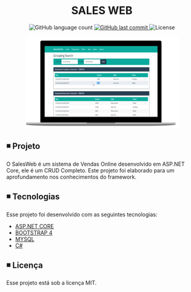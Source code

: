 <h1 align="center">
  SALES WEB
</h1>

<p align="center">   
  <img alt="GitHub language count" src="https://img.shields.io/github/languages/count/matheusasg09/Projeto-SalesWebMVC">
  
  <a href="https://github.com/matheusasg09/Projeto-SalesWebMVC/commits/master">
    <img alt="GitHub last commit" src="https://img.shields.io/github/last-commit/matheusasg09/Projeto-SalesWebMVC">
  </a>

  <img alt="License" src="https://img.shields.io/badge/license-MIT-brightgreen">
</p>

<p align="center">
  <img alt="Frontend" src="SalesWebMvc/salesWeb.png" width="80%">
</p>

## ◾ Projeto

O SalesWeb é um sistema de Vendas Online desenvolvido em ASP.NET Core, ele é um CRUD Completo. Este projeto foi elaborado para um aprofundamento nos conhecimentos do framework.

## ◾ Tecnologias

Esse projeto foi desenvolvido com as seguintes tecnologias:

- [ASP.NET CORE](https://docs.microsoft.com/pt-br/aspnet/core/?view=aspnetcore-3.1)
- [BOOTSTRAP 4](https://getbootstrap.com/)
- [MYSQL](https://dev.mysql.com/doc/)
- [C#](https://docs.microsoft.com/pt-br/dotnet/csharp/)

## ◾ Licença

Esse projeto está sob a licença MIT.
